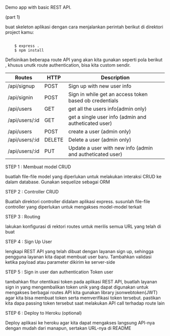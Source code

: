Demo app with basic REST API.

(part 1)

buat skeleton aplikasi dengan cara menjalankan perintah berikut di direktori 
project kamu:
```

    $ express .
    $ npm install

```
Defisinikan beberapa route API yang akan kita gunakan seperti pola berikut ,
khusus unutk route authentication, bisa kita custom sendir.

| Routes                | HTTP          |           Description       |
| --------------------- | ------------- | --------------------------- |
| /api/signup           | POST          | Sign up with new user info  |
| /api/signin           | POST          | Sign in while get an access token based ob credentials  |
| /api/users            | GET           | get all the users info(admin only) |
| /api/users/:id        | GET           | get a single user info (admin and autheticated user) |
| /api/users            | POST          | create a user (admin only) |
| /api/users/:id        | DELETE        | Delete a user (admin only) |
| /api/users/:id        | PUT           | Update a user with new info (admin and autheticated user) |

STEP 1 : Membuat model CRUD

buatlah file-file model yang diperlukan untuk melakukan interaksi CRUD ke dalam database.
Gunakan sequelize sebagai ORM 

STEP 2 : Controller CRUD

Buatlah direktori controller didalam aplikasi express. susunlah file-file controller yang diperlukan
untuk mengakses model-model terkait

STEP 3 : Routing 

lakukan konfigurasi di rektori routes untuk merilis semua URL yang telah di buat  

STEP 4 : Sign Up User 

lengkapi REST API yang telah dibuat dengan layanan sign up, sehingga pengguna layanan kita dapat
membuat user baru. Tambahkan validasi ketika payload atau parameter dikirim ke server-side 

STEP 5 : Sign in user dan authentication Token user

tambahkan fitur otentikasi token pada aplikasi REST API, buatlah layanan sign in
yang mengembalikan token unik yang dapat digunakan untuk mengakses berbagai routes API kita
gunakan library jsonwebtoken(JWT) agar kita bisa membuat token serta memverifikasi token tersebut. 
pastikan kita dapa passing token tersebut saat melakukan API call terhadap route lain

STEP 6 : Deploy to Heroku (optional)

Deploy aplikasi ke heroku agar kita dapat mengakses langsung API-nya dengan mudah dari manapun, sertakan URL-nya di README 
